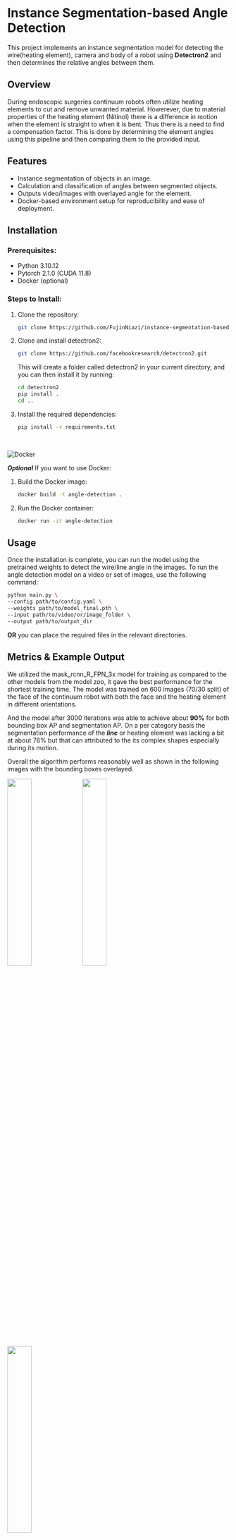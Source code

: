 # Instance Segmentation-based Angle Detection

This project implements an instance segmentation model for detecting the wire(heating element), camera and body of a robot using **Detectron2** and then determines the relative angles between them. 

## Overview
During endoscopic surgeries continuum robots often utilize heating elements to cut and remove unwanted material. Howerever, due to material properties of the heating element (Nitinol) there is a difference in motion when the element is straight to when it is bent. Thus there is a need to find a compensation factor. This is done by determining the element angles using this pipeline and then comparing them to the provided input.  

## Features
- Instance segmentation of objects in an image.
- Calculation and classification of angles between segmented objects.
- Outputs video/images with overlayed angle for the element.
- Docker-based environment setup for reproducibility and ease of deployment.

## Installation

### Prerequisites:
- Python 3.10.12
- Pytorch 2.1.0 (CUDA 11.8)
- Docker (optional)

### Steps to Install:
1. Clone the repository:
   ```bash
   git clone https://github.com/FujinNiazi/instance-segmentation-based-angle-detection.git
   ```

2. Clone and install detectron2:
   ```bash
   git clone https://github.com/facebookresearch/detectron2.git
   ```
   
   This will create a folder called detectron2 in your current directory, and you can then install it by running:
   ```bash
   cd detectron2
   pip install .
   cd ..
   ```

3. Install the required dependencies:
   ```bash
   pip install -r requirements.txt
   ```

&nbsp;

![Docker](https://img.shields.io/badge/docker-%230db7ed.svg?style=for-the-badge&logo=docker&logoColor=white) 
  
***Optional*** If you want to use Docker:
1. Build the Docker image:
   ```bash
   docker build -t angle-detection .
   ```
2. Run the Docker container:
   ```bash
   docker run -it angle-detection
   ```
## Usage
Once the installation is complete, you can run the model using the pretrained weights to detect the wire/line angle in the images.
To run the angle detection model on a video or set of images, use the following command:
  ```bash
  python main.py \
  --config path/to/config.yaml \
  --weights path/to/model_final.pth \
  --input path/to/video/or/image_folder \
  --output path/to/output_dir
  ```
**OR** you can place the required files in the relevant directories.


## Metrics & Example Output
We utilized the mask_rcnn_R_FPN_3x model for training as compared to the other models from the model zoo, it gave the best performance for the shortest training time. 
The model was trained on 600 images (70/30 split) of the face of the continuum robot with both the face and the heating element in different orientations. 

And the model after 3000 iterations was able to achieve about **90%** for both bounding box AP and segmentation AP. 
On a per category basis the segmentation performance of the ***line*** or heating element was lacking a bit at about 76% but that can attributed to the its complex shapes especially during its motion.


Overall the algorithm performs reasonably well as shown in the following images with the bounding boxes overlayed.
<p float="left">
  <img src="https://github.com/user-attachments/assets/c0c1b1d6-15e2-4c36-9023-49e1bdd86997" width="33%" />
  <img src="https://github.com/user-attachments/assets/cd910a6e-9934-4e33-b933-ce80841cad21" width="33%" />
  <img src="https://github.com/user-attachments/assets/991a9a20-e524-448b-8086-b7197a7aabb8" width="33%" />
</p>

Or in the following with the segmentation masks
<p float="left">
  <img src="https://github.com/user-attachments/assets/ce3500af-3c9b-461f-bddb-854c8298f57c" width="33%" />
  <img src="https://github.com/user-attachments/assets/af98b6b8-749f-4878-861c-c9ec6ec0a3d1" width="33%" />
  <img src="https://github.com/user-attachments/assets/b79e10cb-a2c3-4e82-9e69-fb9b2f6715be" width="33%" />
</p>

Video samples
<p float="left">
  <img src="https://github.com/user-attachments/assets/924b7127-df24-4141-be2a-273a67351cb6" width="45%" />
  <img src="https://github.com/user-attachments/assets/6aa9a5e5-a361-4406-97b2-7e637613cb90" width="45%" />
</p>



## License
This program is licensed under the Apache 2.0 License.
